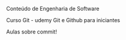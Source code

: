 Conteúdo de Engenharia de Software

Curso Git - udemy
Git e Github para iniciantes

Aulas sobre commit!
